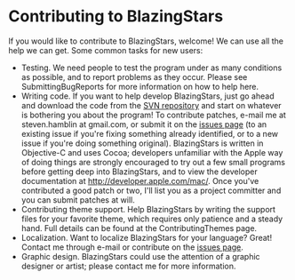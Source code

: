# Contributing to BlazingStars #

If you would like to contribute to BlazingStars, welcome!  We can use all the help we can get.  Some common tasks for new users:

  * Testing.  We need people to test the program under as many conditions as possible, and to report problems as they occur.  Please see SubmittingBugReports for more information on how to help here.
  * Writing code.  If you want to help develop BlazingStars, just go ahead and download the code from the [SVN repository](http://blazingstars.googlecode.com/svn) and start on whatever is bothering you about the program!  To contribute patches, e-mail me at steven.hamblin at gmail.com, or submit it on the [issues page](http://code.google.com/p/blazingstars/issues/list) (to an existing issue if you're fixing something already identified, or to a new issue if you're doing something original).  BlazingStars is written in Objective-C and uses Cocoa;  developers unfamiliar with the Apple way of doing things are strongly encouraged to try out a few small programs before getting deep into BlazingStars, and to view the developer documentation at http://developer.apple.com/mac/.  Once you've contributed a good patch or two, I'll list you as a project committer and you can submit patches at will.
  * Contributing theme support.  Help BlazingStars by writing the support files for your favorite theme, which requires only patience and a steady hand.  Full details can be found at the ContributingThemes page.
  * Localization.  Want to localize BlazingStars for your language?  Great!  Contact me through e-mail or contribute on the [issues page](http://code.google.com/p/blazingstars/issues/list).
  * Graphic design.  BlazingStars could use the attention of a graphic designer or artist;  please contact me for more information.

